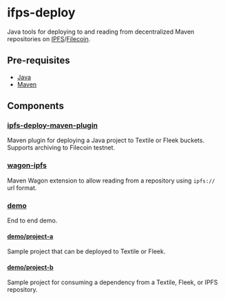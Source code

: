 # ifps-deploy
Java tools for deploying to and reading from decentralized Maven repositories on [IPFS](https://ipfs.io/)/[Filecoin](https://filecoin.io/).

## Pre-requisites
- [Java](https://adoptopenjdk.net/)
- [Maven](https://maven.apache.org/)

## Components

### [ipfs-deploy-maven-plugin](ipfs-deploy-maven-plugin)
Maven plugin for deploying a Java project to Textile or Fleek buckets. Supports archiving to Filecoin testnet.

### [wagon-ipfs](wagon-ipfs)
Maven Wagon extension to allow reading from a repository using `ipfs://` url format.

### [demo](demo)
End to end demo.

#### [demo/project-a](demo/project-a)
Sample project that can be deployed to Textile or Fleek.

#### [demo/project-b](demo/project-b)
Sample project for consuming a dependency from a Textile, Fleek, or IPFS repository.
